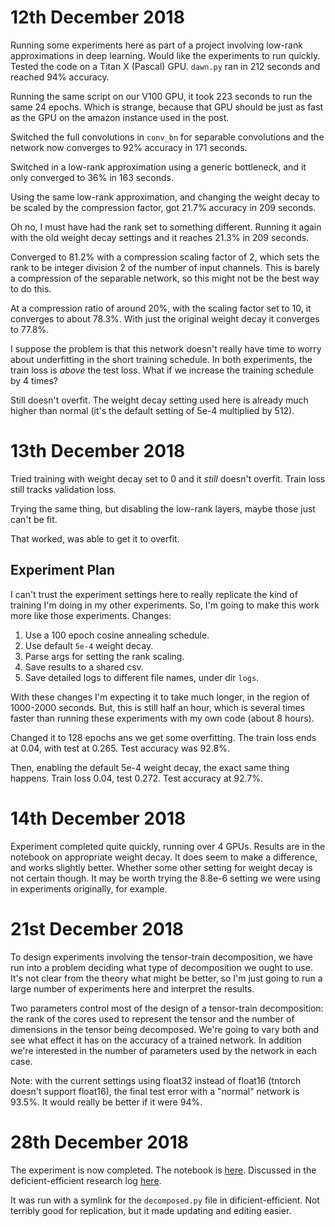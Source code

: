 
12th December 2018
==================

Running some experiments here as part of a project involving low-rank
approximations in deep learning. Would like the experiments to run quickly.
Tested the code on a Titan X (Pascal) GPU. `dawn.py` ran in 212 seconds and
reached 94% accuracy.

Running the same script on our V100 GPU, it took 223 seconds to run the
same 24 epochs. Which is strange, because that GPU should be just as fast
as the GPU on the amazon instance used in the post.

Switched the full convolutions in `conv_bn` for separable convolutions and
the network now converges to 92% accuracy in 171 seconds.

Switched in a low-rank approximation using a generic bottleneck, and it
only converged to 36% in 163 seconds.

Using the same low-rank approximation, and changing the weight decay to be
scaled by the compression factor, got 21.7% accuracy in 209 seconds.

Oh no, I must have had the rank set to something different. Running it
again with the old weight decay settings and it reaches 21.3% in 209
seconds.

Converged to 81.2% with a compression scaling factor of 2, which sets the
rank to be integer division 2 of the number of input channels. This is
barely a compression of the separable network, so this might not be the
best way to do this.

At a compression ratio of around 20%, with the scaling factor set to 10, it
converges to about 78.3%. With just the original weight decay it converges
to 77.8%.

I suppose the problem is that this network doesn't really have time to
worry about underfitting in the short training schedule. In both
experiments, the train loss is *above* the test loss. What if we increase
the training schedule by 4 times?

Still doesn't overfit. The weight decay setting used here is already much
higher than normal (it's the default setting of 5e-4 multiplied by 512).

13th December 2018
==================

Tried training with weight decay set to 0 and it *still* doesn't overfit.
Train loss still tracks validation loss.

Trying the same thing, but disabling the low-rank layers, maybe those just
can't be fit.

That worked, was able to get it to overfit.

Experiment Plan
---------------

I can't trust the experiment settings here to really replicate the kind of
training I'm doing in my other experiments. So, I'm going to make this
work more like those experiments. Changes:

1. Use a 100 epoch cosine annealing schedule.
2. Use default `5e-4` weight decay.
3. Parse args for setting the rank scaling.
4. Save results to a shared csv.
5. Save detailed logs to different file names, under dir `logs`.

With these changes I'm expecting it to take much longer, in the region of
1000-2000 seconds. But, this is still half an hour, which is several times
faster than running these experiments with my own code (about 8 hours).

Changed it to 128 epochs ans we get some overfitting. The train loss ends
at 0.04, with test at 0.265. Test accuracy was 92.8%.

Then, enabling the
default 5e-4 weight decay, the exact same thing happens. Train loss 0.04,
test 0.272. Test accuracy at 92.7%.

14th December 2018
==================

Experiment completed quite quickly, running over 4 GPUs. Results are in the
notebook on appropriate weight decay. It does seem to make a difference,
and works slightly better. Whether some other setting for weight decay is
not certain though. It may be worth trying the 8.8e-6 setting we were using
in experiments originally, for example.

21st December 2018
==================

To design experiments involving the tensor-train decomposition, we have run
into a problem deciding what type of decomposition we ought to use. It's
not clear from the theory what might be better, so I'm just going to run a
large number of experiments here and interpret the results.

Two parameters control most of the design of a tensor-train decomposition:
the rank of the cores used to represent the tensor and the number of
dimensions in the tensor being decomposed. We're going to vary both and see
what effect it has on the accuracy of a trained network. In addition we're
interested in the number of parameters used by the network in each case.

Note: with the current settings using float32 instead of float16 (tntorch
doesn't support float16), the final test error with a "normal" network is
93.5%. It would really be better if it were 94%.

28th December 2018
==================

The experiment is now completed. The notebook is
[here](https://gist.github.com/gngdb/2d29e5afbb21869e24952284cc287388).
Discussed in the deficient-efficient research log
[here](https://github.com/BayesWatch/deficient-efficient/blob/master/research-log.md#28th-december-2018).

It was run with a symlink for the `decomposed.py` file in
dificient-efficient. Not terribly good for replication, but it made
updating and editing easier.
